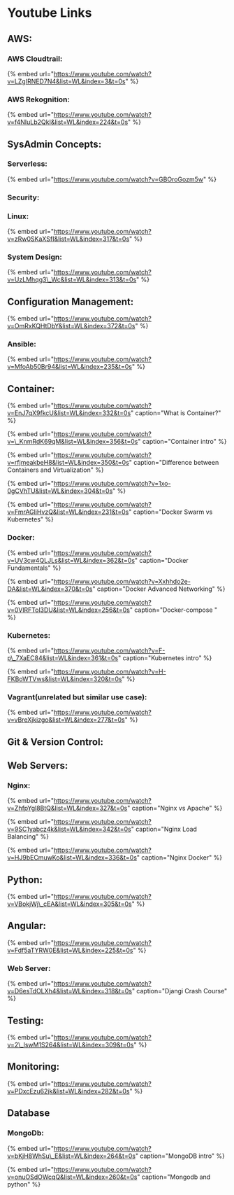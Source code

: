 # Youtube Links

## AWS:

### AWS Cloudtrail:

{% embed url="https://www.youtube.com/watch?v=LZgIRNED7N4&list=WL&index=3&t=0s" %}

### AWS Rekognition:

{% embed url="https://www.youtube.com/watch?v=f4NIuLb2QkI&list=WL&index=224&t=0s" %}



## SysAdmin Concepts:

### Serverless:

{% embed url="https://www.youtube.com/watch?v=GBOroGozm5w" %}



### Security:

### Linux:

{% embed url="https://www.youtube.com/watch?v=zRw0SKaXSfI&list=WL&index=317&t=0s" %}

### System Design:

{% embed url="https://www.youtube.com/watch?v=UzLMhqg3\_Wc&list=WL&index=313&t=0s" %}



## Configuration Management:

{% embed url="https://www.youtube.com/watch?v=OmRxKQHtDbY&list=WL&index=372&t=0s" %}

### Ansible:

{% embed url="https://www.youtube.com/watch?v=MfoAb50Br94&list=WL&index=235&t=0s" %}



## Container:

{% embed url="https://www.youtube.com/watch?v=EnJ7qX9fkcU&list=WL&index=332&t=0s" caption="What is Container?" %}



{% embed url="https://www.youtube.com/watch?v=\_KnmRdK69qM&list=WL&index=356&t=0s" caption="Container intro" %}

{% embed url="https://www.youtube.com/watch?v=rfjmeakbeH8&list=WL&index=350&t=0s" caption="Difference between Containers and Virtualization" %}

{% embed url="https://www.youtube.com/watch?v=1xo-0gCVhTU&list=WL&index=304&t=0s" %}

{% embed url="https://www.youtube.com/watch?v=FmrAGliHvzQ&list=WL&index=231&t=0s" caption="Docker Swarm vs Kubernetes" %}





### Docker:

{% embed url="https://www.youtube.com/watch?v=UV3cw4QLJLs&list=WL&index=362&t=0s" caption="Docker Fundamentals" %}

{% embed url="https://www.youtube.com/watch?v=Xxhhdo2e-DA&list=WL&index=370&t=0s" caption="Docker Advanced Networking" %}

{% embed url="https://www.youtube.com/watch?v=0VlRFTol3DU&list=WL&index=256&t=0s" caption="Docker-compose " %}



### Kubernetes:

{% embed url="https://www.youtube.com/watch?v=F-p\_7XaEC84&list=WL&index=361&t=0s" caption="Kubernetes intro" %}

{% embed url="https://www.youtube.com/watch?v=H-FKBoWTVws&list=WL&index=320&t=0s" %}

### Vagrant\(unrelated but similar use case\):

{% embed url="https://www.youtube.com/watch?v=vBreXjkizgo&list=WL&index=277&t=0s" %}



## Git & Version Control:

## Web Servers:

### Nginx:

{% embed url="https://www.youtube.com/watch?v=ZhfpYgl8BtQ&list=WL&index=327&t=0s" caption="Nginx vs Apache" %}



{% embed url="https://www.youtube.com/watch?v=9SC1yabcz4k&list=WL&index=342&t=0s" caption="Nginx Load Balancing" %}

{% embed url="https://www.youtube.com/watch?v=HJ9bECmuwKo&list=WL&index=336&t=0s" caption="Nginx Docker" %}

## Python:

{% embed url="https://www.youtube.com/watch?v=VBokjWj\_cEA&list=WL&index=305&t=0s" %}

## Angular:

{% embed url="https://www.youtube.com/watch?v=Fdf5aTYRW0E&list=WL&index=225&t=0s" %}



### Web Server:

{% embed url="https://www.youtube.com/watch?v=D6esTdOLXh4&list=WL&index=318&t=0s" caption="Djangi Crash Course" %}



## Testing:

{% embed url="https://www.youtube.com/watch?v=2\_lswM1S264&list=WL&index=309&t=0s" %}

## Monitoring:

{% embed url="https://www.youtube.com/watch?v=PDxcEzu62jk&list=WL&index=282&t=0s" %}

## Database

### MongoDb:

{% embed url="https://www.youtube.com/watch?v=bKjH8WhSu\_E&list=WL&index=264&t=0s" caption="MongoDB intro" %}

{% embed url="https://www.youtube.com/watch?v=onuOSdOWcqQ&list=WL&index=260&t=0s" caption="Mongodb and python" %}









